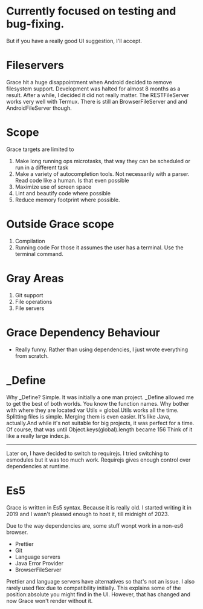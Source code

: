# Currently focused on testing and bug-fixing.
But if you have a really good UI suggestion, I'll accept.

# Fileservers
Grace hit a huge disappointment when Android decided to remove filesystem support.
Development was halted for almost 8 months as a result.
After a while, I decided it did not really matter.
The RESTFileServer works very well with Termux.
There is still an BrowserFileServer and and AndroidFileServer though.

# Scope
Grace targets are limited to  
1) Make long running ops microtasks, that way they can be scheduled or run in a different task
2) Make a variety of autocompletion tools. Not necessarily with a parser. Read code like a human. Is that even possible
3) Maximize use of screen space
4) Lint and beautify code where possible
5) Reduce memory footprint where possible.

# Outside Grace scope
1) Compilation
2) Running code
For those it assumes the user has a terminal. Use the terminal command.

# Gray Areas
1) Git support
2) File operations
3) File servers

# Grace Dependency Behaviour
- Really funny. Rather than using dependencies, I just wrote everything from
 scratch.

# _Define
Why _Define? Simple. It was initially a one man project. 
_Define allowed me to get the best of both worlds.
You know the function names. Why bother with where they are located
var Utils = global.Utils works all the time.
Splitting files is simple. Merging them is even easier.
It's like Java, actually.And while it's not suitable for big projects, it was perfect for a time.
Of course, that was until Object.keys(global).length became 156
Think of it like a really large index.js.

--------------
Later on, I have decided to switch to requirejs.
I tried switching to esmodules but it was too much work.
Requirejs gives enough control over dependencies at runtime.


# Es5
Grace is written in Es5 syntax. Because it is really old.
I started writing it in 2019 and I wasn't pleased enough to host it,
till midnight of 2023.

Due to the way dependencies are, some stuff wonpt work in a non-es6 browser.
- Prettier
- Git
- Language servers
- Java Error Provider
- BrowserFileServer

Prettier and language servers have alternatives so that's not an issue.
I also rarely used flex due to compatibility initially.
This explains some of the position:absolute you might find in the UI.
However, that has changed and now Grace won't render without it.


